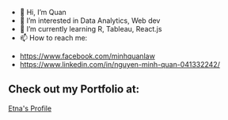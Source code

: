 - 👋 Hi, I’m Quan
- 👀 I’m interested in Data Analytics, Web dev
- 🌱 I’m currently learning R, Tableau, React.js
- 📫 How to reach me:
 + https://www.facebook.com/minhquanlaw
 + https://www.linkedin.com/in/nguyen-minh-quan-041332242/

## Check out my Portfolio at:
[Etna's Profile](https://etna-portfolio.vercel.app/)
<!---
canconan123/canconan123 is a ✨ special ✨ repository because its `README.md` (this file) appears on your GitHub profile.
You can click the Preview link to take a look at your changes.
--->
